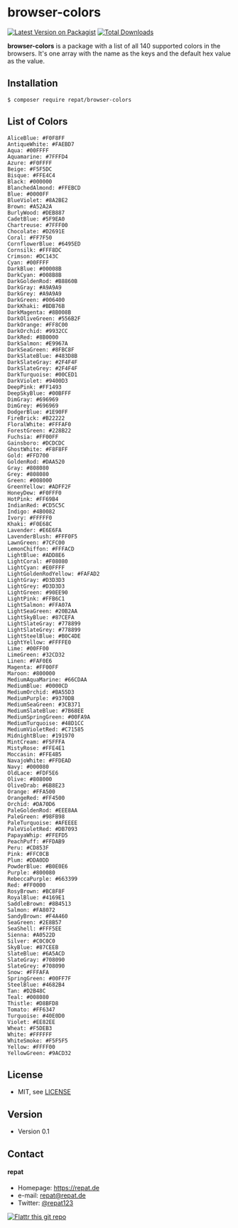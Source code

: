 # browser-colors
[![Latest Version on Packagist](https://img.shields.io/packagist/v/repat/browser-colors.svg?style=flat-square)](https://packagist.org/packages/repat/browser-colors)
[![Total Downloads](https://img.shields.io/packagist/dt/repat/browser-colors.svg?style=flat-square)](https://packagist.org/packages/repat/browser-colors)

**browser-colors** is a package with a list of all 140 supported colors in the browsers. It's one array with the name as the keys and the default hex value as the value.

## Installation
`$ composer require repat/browser-colors`

## List of Colors

```
AliceBlue: #F0F8FF
AntiqueWhite: #FAEBD7
Aqua: #00FFFF
Aquamarine: #7FFFD4
Azure: #F0FFFF
Beige: #F5F5DC
Bisque: #FFE4C4
Black: #000000
BlanchedAlmond: #FFEBCD
Blue: #0000FF
BlueViolet: #8A2BE2
Brown: #A52A2A
BurlyWood: #DEB887
CadetBlue: #5F9EA0
Chartreuse: #7FFF00
Chocolate: #D2691E
Coral: #FF7F50
CornflowerBlue: #6495ED
Cornsilk: #FFF8DC
Crimson: #DC143C
Cyan: #00FFFF
DarkBlue: #00008B
DarkCyan: #008B8B
DarkGoldenRod: #B8860B
DarkGray: #A9A9A9
DarkGrey: #A9A9A9
DarkGreen: #006400
DarkKhaki: #BDB76B
DarkMagenta: #8B008B
DarkOliveGreen: #556B2F
DarkOrange: #FF8C00
DarkOrchid: #9932CC
DarkRed: #8B0000
DarkSalmon: #E9967A
DarkSeaGreen: #8FBC8F
DarkSlateBlue: #483D8B
DarkSlateGray: #2F4F4F
DarkSlateGrey: #2F4F4F
DarkTurquoise: #00CED1
DarkViolet: #9400D3
DeepPink: #FF1493
DeepSkyBlue: #00BFFF
DimGray: #696969
DimGrey: #696969
DodgerBlue: #1E90FF
FireBrick: #B22222
FloralWhite: #FFFAF0
ForestGreen: #228B22
Fuchsia: #FF00FF
Gainsboro: #DCDCDC
GhostWhite: #F8F8FF
Gold: #FFD700
GoldenRod: #DAA520
Gray: #808080
Grey: #808080
Green: #008000
GreenYellow: #ADFF2F
HoneyDew: #F0FFF0
HotPink: #FF69B4
IndianRed: #CD5C5C
Indigo: #4B0082
Ivory: #FFFFF0
Khaki: #F0E68C
Lavender: #E6E6FA
LavenderBlush: #FFF0F5
LawnGreen: #7CFC00
LemonChiffon: #FFFACD
LightBlue: #ADD8E6
LightCoral: #F08080
LightCyan: #E0FFFF
LightGoldenRodYellow: #FAFAD2
LightGray: #D3D3D3
LightGrey: #D3D3D3
LightGreen: #90EE90
LightPink: #FFB6C1
LightSalmon: #FFA07A
LightSeaGreen: #20B2AA
LightSkyBlue: #87CEFA
LightSlateGray: #778899
LightSlateGrey: #778899
LightSteelBlue: #B0C4DE
LightYellow: #FFFFE0
Lime: #00FF00
LimeGreen: #32CD32
Linen: #FAF0E6
Magenta: #FF00FF
Maroon: #800000
MediumAquaMarine: #66CDAA
MediumBlue: #0000CD
MediumOrchid: #BA55D3
MediumPurple: #9370DB
MediumSeaGreen: #3CB371
MediumSlateBlue: #7B68EE
MediumSpringGreen: #00FA9A
MediumTurquoise: #48D1CC
MediumVioletRed: #C71585
MidnightBlue: #191970
MintCream: #F5FFFA
MistyRose: #FFE4E1
Moccasin: #FFE4B5
NavajoWhite: #FFDEAD
Navy: #000080
OldLace: #FDF5E6
Olive: #808000
OliveDrab: #6B8E23
Orange: #FFA500
OrangeRed: #FF4500
Orchid: #DA70D6
PaleGoldenRod: #EEE8AA
PaleGreen: #98FB98
PaleTurquoise: #AFEEEE
PaleVioletRed: #DB7093
PapayaWhip: #FFEFD5
PeachPuff: #FFDAB9
Peru: #CD853F
Pink: #FFC0CB
Plum: #DDA0DD
PowderBlue: #B0E0E6
Purple: #800080
RebeccaPurple: #663399
Red: #FF0000
RosyBrown: #BC8F8F
RoyalBlue: #4169E1
SaddleBrown: #8B4513
Salmon: #FA8072
SandyBrown: #F4A460
SeaGreen: #2E8B57
SeaShell: #FFF5EE
Sienna: #A0522D
Silver: #C0C0C0
SkyBlue: #87CEEB
SlateBlue: #6A5ACD
SlateGray: #708090
SlateGrey: #708090
Snow: #FFFAFA
SpringGreen: #00FF7F
SteelBlue: #4682B4
Tan: #D2B48C
Teal: #008080
Thistle: #D8BFD8
Tomato: #FF6347
Turquoise: #40E0D0
Violet: #EE82EE
Wheat: #F5DEB3
White: #FFFFFF
WhiteSmoke: #F5F5F5
Yellow: #FFFF00
YellowGreen: #9ACD32
```

## License
* MIT, see [LICENSE](https://github.com/repat/browser-colors/blob/master/LICENSE)

## Version
* Version 0.1

## Contact
#### repat
* Homepage: https://repat.de
* e-mail: repat@repat.de
* Twitter: [@repat123](https://twitter.com/repat123 "repat123 on twitter")

[![Flattr this git repo](http://api.flattr.com/button/flattr-badge-large.png)](https://flattr.com/submit/auto?user_id=repat&url=https://github.com/repat/browser-colors&title=browser-colors&language=&tags=github&category=software)
